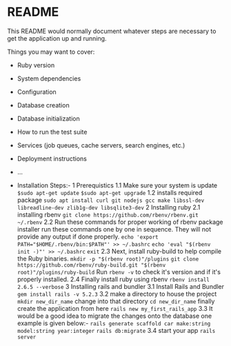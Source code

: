 # README

This README would normally document whatever steps are necessary to get the
application up and running.

Things you may want to cover:

* Ruby version

* System dependencies

* Configuration

* Database creation

* Database initialization

* How to run the test suite

* Services (job queues, cache servers, search engines, etc.)

* Deployment instructions

* ...
* Installation Steps:-
1 Prerequistics
    1.1 Make sure your system is update
        `$sudo apt-get update`
        `$sudo apt-get upgrade`
    1.2 installs required package
        `sudo apt install curl git nodejs gcc make libssl-dev libreadline-dev zlib1g-dev libsqlite3-dev`
2 Installing ruby
    2.1 installing rbenv
        `git clone https://github.com/rbenv/rbenv.git ~/.rbenv`
    2.2 Run these commands for proper working of rbenv package installer run these 
        commands one by one in sequence. They will not provide any output if done properly.
        `echo 'export PATH="$HOME/.rbenv/bin:$PATH"' >> ~/.bashrc`
        `echo 'eval "$(rbenv init -)"' >> ~/.bashrc`
        `exit`
    2.3 Next, install ruby-build to help compile the Ruby binaries.
        `mkdir -p "$(rbenv root)"/plugins`
        `git clone https://github.com/rbenv/ruby-build.git "$(rbenv root)"/plugins/ruby-build`
         Run `rbenv -v` to check it's version and if it's properly installed.
    2.4 Finally install ruby using rbenv
        `rbenv install 2.6.5 --verbose`
3 Installing rails and bundler
    3.1 Install Rails and Bundler
        `gem install rails -v 5.2.3`
    3.2 make a directory to house the project 
        `mkdir new_dir_name`
        change into that directory
        `cd new_dir_name`
        finally create the application from here
        `rails new my_first_rails_app`
    3.3 It would be a good idea to migrate the changes onto the database
        one example is given below:-
        `rails generate scaffold car make:string model:string year:integer`
        `rails db:migrate` 
    3.4 start your app
        `rails server`
